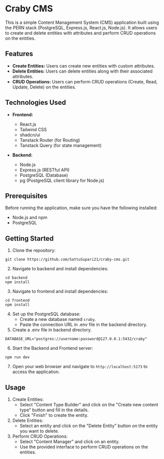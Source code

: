 # Craby CMS

This is a simple Content Management System (CMS) application built using the PERN stack (PostgreSQL, Express.js, React.js, Node.js). It allows users to create and delete entities with attributes and perform CRUD operations on the entities.

## Features

- **Create Entities:** Users can create new entities with custom attributes.
- **Delete Entities:** Users can delete entities along with their associated attributes.
- **CRUD Operations:** Users can perform CRUD operations (Create, Read, Update, Delete) on the entities.

## Technologies Used

- **Frontend:**
  - React.js
  - Tailwind CSS
  - shadcn/ui
  - Tanstack Router (for Routing) 
  - Tanstack Query (for state management)

- **Backend:**
  - Node.js
  - Express.js (RESTful API)
  - PostgreSQL (Database)
  - pg (PostgreSQL client library for Node.js)

## Prerequisites

Before running the application, make sure you have the following installed:

- Node.js and npm
- PostgreSQL

## Getting Started

1. Clone the repository:
```
git clone https://github.com/SattuSupari21/craby-cms.git
```
2. Navigate to backend and install dependencies:
 ```
 cd backend
 npm install
```
3. Navigate to frontend and install dependencies:
```
cd frontend
npm install
```
4. Set up the PostgreSQL database:
    - Create a new database named `craby`.
    - Paste the connection URL in .env file in the backend directory.
5. Create a .env file in backend directory.
```
DATABASE_URL="postgres://username:password@127.0.0.1:5432/craby"
```
6. Start the Backend and Frontend server:
```
npm run dev
```
7. Open your web browser and navigate to `http://localhost:5173` to access the application.

## Usage

1. Create Entities:
    - Select "Content Type Builder" and click on the "Create new content type" button and fill in the details.
    - Click "Finish" to create the entity.
2. Delete Entities:
    - Select an entity and click on the "Delete Entity" button on the entity you want to delete.
3. Perform CRUD Operations:
	- Select "Content Manager" and click on an entity.
    - Use the provided interface to perform CRUD operations on the entities.

